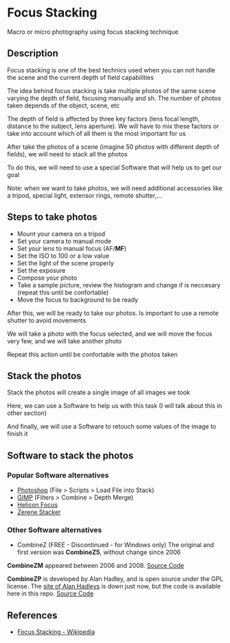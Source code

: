 # Focus Stacking
Macro or micro photography using focus stacking technique

## Description
Focus stacking is one of the best technics used when you can not handle the scene and the current depth of field capabilities

The idea behind focus stacking is take multiple photos of the same scene varying the depth of field, focusing manually and sh. The number of photos taken depends of the object, scene, etc

The depth of field is affected by three key factors (lens focal length, distance to the subject, lens aperture). We will have to mix these factors or take into account which of all them is the most important for us

After take the photos of a scene (imagine 50 photos with different depth of fields), we will need to stack all the photos

To do this, we will need to use a special Software that will help us to get our goal

Note: when we want to take photos, we will need additional accessories like a tripod, special light, extensor rings, remote shutter,...

## Steps to take photos
- Mount your camera on a tripod
- Set your camera to manual mode
- Set your lens to manual focus (AF/**MF**)
- Set the ISO to 100 or a low value
- Set the light of the scene properly
- Set the exposure
- Compose your photo
- Take a sample picture, review the histogram and change if is neccesary (repeat this until be confortable)
- Move the focus to background to be ready

After this, we will be ready to take our photos. Is important to use a remote shutter to avoid movements

We will take a photo with the focus selected, and we will move the focus very few, and we will take another photo

Repeat this action until be confortable with the photos taken

## Stack the photos
Stack the photos will create a single image of all images we took

Here, we can use a Software to help us with this task (I will talk about this in other section)

And finally, we will use a Software to retouch some values of the image to finish it

## Software to stack the photos
### Popular Software alternatives
- [Photoshop](https://www.adobe.com/es/products/photoshop/landpb.html) (File > Scripts > Load File into Stack)
- [GIMP](https://www.gimp.org/) (Filters > Combine > Depth Merge)
- [Helicon Focus](https://www.heliconsoft.com/heliconsoft-products/helicon-focus/)
- [Zerene Stacker](https://zerenesystems.com/cms/stacker)

### Other Software alternatives
- CombineZ (FREE - Discontinued - for Windows only)
The original and first version was **CombineZ5**, without change since 2006

**CombineZM** appeared between 2006 and 2008. [Source Code](CombineZ\CombineZ5_source_code.zip)

**CombineZP** is developed by Alan Hadley, and is open source under the GPL license. The [site of Alan Hadleys](http://www.hadleyweb.pwp.blueyonder.co.uk/CZP/files.htm) is down just now, but the code is available here in this repo. [Source Code](CombineZ\CombineZP_source_code.zip)

## References
- [Focus Stacking - Wikipedia](https://en.wikipedia.org/wiki/Focus_stacking)
